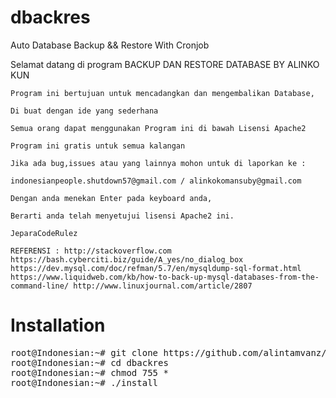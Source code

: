 # dbackres
Auto Database Backup &amp;&amp; Restore With Cronjob



Selamat datang di program BACKUP DAN RESTORE DATABASE BY ALINKO KUN

    Program ini bertujuan untuk mencadangkan dan mengembalikan Database,

    Di buat dengan ide yang sederhana

    Semua orang dapat menggunakan Program ini di bawah Lisensi Apache2

    Program ini gratis untuk semua kalangan

    Jika ada bug,issues atau yang lainnya mohon untuk di laporkan ke :

    indonesianpeople.shutdown57@gmail.com / alinkokomansuby@gmail.com

    Dengan anda menekan Enter pada keyboard anda,

    Berarti anda telah menyetujui lisensi Apache2 ini.

    JeparaCodeRulez

    REFERENSI : http://stackoverflow.com https://bash.cyberciti.biz/guide/A_yes/no_dialog_box https://dev.mysql.com/doc/refman/5.7/en/mysqldump-sql-format.html https://www.liquidweb.com/kb/how-to-back-up-mysql-databases-from-the-command-line/ http://www.linuxjournal.com/article/2807


# Installation
<pre>
root@Indonesian:~# git clone https://github.com/alintamvanz/dbackres.git
root@Indonesian:~# cd dbackres
root@Indonesian:~# chmod 755 *
root@Indonesian:~# ./install
</pre>
